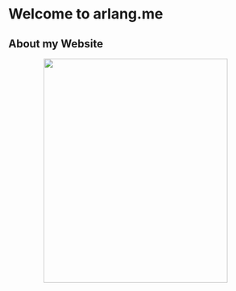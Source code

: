 # **Welcome to arlang.me**


## **About my Website**

<p align="center">
    <img width="365" height="446" src="https://avatars.githubusercontent.com/u/93165207?v=4">
</p>
